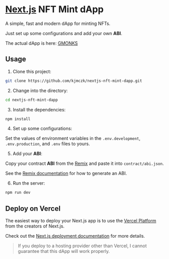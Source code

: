 # [Next.js](https://nextjs.org/) NFT Mint dApp

A simple, fast and modern dApp for minting NFTs.

Just set up some configurations and add your own **ABI**.

The actual dApp is here: [GMONKS](https://gmonks.asia/)

## Usage

1. Clone this project:

```sh
git clone https://github.com/kjmczk/nextjs-nft-mint-dapp.git
```

2. Change into the directory:

```sh
cd nextjs-nft-mint-dapp
```

3. Install the dependencies:

```sh
npm install
```

4. Set up some configurations:

Set the values of environment variables in the `.env.development`, `.env.production`, and `.env` files to yours.

5. Add your **ABI**:

Copy your contract **ABI** from the [Remix](https://remix.ethereum.org/) and paste it into `contract/abi.json`.

See the [Remix documentation](https://remix-ide.readthedocs.io/en/latest/run.html) for how to generate an ABI.

6. Run the server:

```sh
npm run dev
```

## Deploy on Vercel

The easiest way to deploy your Next.js app is to use the [Vercel Platform](https://vercel.com/new?utm_medium=default-template&filter=next.js&utm_source=create-next-app&utm_campaign=create-next-app-readme) from the creators of Next.js.

Check out the [Next.js deployment documentation](https://nextjs.org/docs/deployment) for more details.

> If you deploy to a hosting provider other than Vercel, I cannot guarantee that this dApp will work properly.
